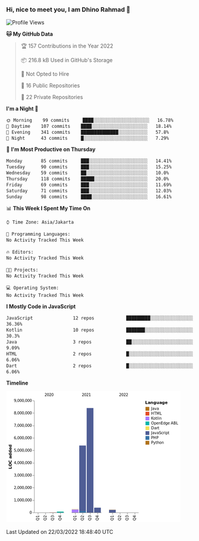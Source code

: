 ### Hi, nice to meet you, I am Dhino Rahmad 👋
<!--START_SECTION:waka-->
![Profile Views](http://img.shields.io/badge/Profile%20Views-1-blue)

**🐱 My GitHub Data** 

> 🏆 157 Contributions in the Year 2022
 > 
> 📦 216.8 kB Used in GitHub's Storage 
 > 
> 🚫 Not Opted to Hire
 > 
> 📜 16 Public Repositories 
 > 
> 🔑 22 Private Repositories  
 > 
**I'm a Night 🦉** 

```text
🌞 Morning    99 commits     ████░░░░░░░░░░░░░░░░░░░░░   16.78% 
🌆 Daytime    107 commits    ████░░░░░░░░░░░░░░░░░░░░░   18.14% 
🌃 Evening    341 commits    ██████████████░░░░░░░░░░░   57.8% 
🌙 Night      43 commits     █░░░░░░░░░░░░░░░░░░░░░░░░   7.29%

```
📅 **I'm Most Productive on Thursday** 

```text
Monday       85 commits     ███░░░░░░░░░░░░░░░░░░░░░░   14.41% 
Tuesday      90 commits     ███░░░░░░░░░░░░░░░░░░░░░░   15.25% 
Wednesday    59 commits     ██░░░░░░░░░░░░░░░░░░░░░░░   10.0% 
Thursday     118 commits    █████░░░░░░░░░░░░░░░░░░░░   20.0% 
Friday       69 commits     ███░░░░░░░░░░░░░░░░░░░░░░   11.69% 
Saturday     71 commits     ███░░░░░░░░░░░░░░░░░░░░░░   12.03% 
Sunday       98 commits     ████░░░░░░░░░░░░░░░░░░░░░   16.61%

```


📊 **This Week I Spent My Time On** 

```text
⌚︎ Time Zone: Asia/Jakarta

💬 Programming Languages: 
No Activity Tracked This Week

🔥 Editors: 
No Activity Tracked This Week

🐱‍💻 Projects: 
No Activity Tracked This Week

💻 Operating System: 
No Activity Tracked This Week

```

**I Mostly Code in JavaScript** 

```text
JavaScript               12 repos            █████████░░░░░░░░░░░░░░░░   36.36% 
Kotlin                   10 repos            ███████░░░░░░░░░░░░░░░░░░   30.3% 
Java                     3 repos             ██░░░░░░░░░░░░░░░░░░░░░░░   9.09% 
HTML                     2 repos             █░░░░░░░░░░░░░░░░░░░░░░░░   6.06% 
Dart                     2 repos             █░░░░░░░░░░░░░░░░░░░░░░░░   6.06%

```


**Timeline**

![Chart not found](https://raw.githubusercontent.com/Dhino12/Dhino12/master/charts/bar_graph.png) 


 Last Updated on 22/03/2022 18:48:40 UTC
<!--END_SECTION:waka-->
 
